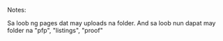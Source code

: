 Notes:

Sa loob ng pages dat may uploads na folder. And sa loob nun dapat may folder na "pfp", "listings", "proof"
